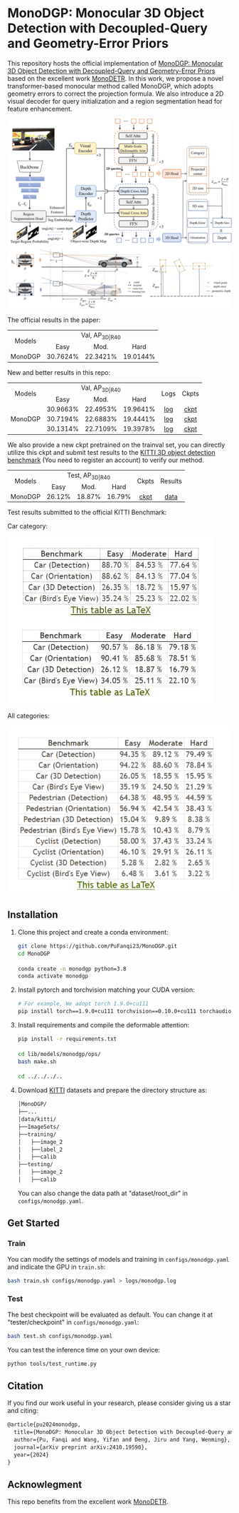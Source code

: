 # MonoDGP: Monocular 3D Object Detection with Decoupled-Query and Geometry-Error Priors


This repository hosts the official implementation of [MonoDGP: Monocular 3D Object Detection with Decoupled-Query and Geometry-Error Priors](https://arxiv.org/abs/2410.19590) based on the excellent work [MonoDETR](https://github.com/ZrrSkywalker/MonoDETR). In this work, we propose a novel transformer-based monocular method called MonoDGP, which adopts geometry errors to correct the projection formula. We also introduce a 2D visual decoder for query initialization and a region segmentation head for feature enhancement.


<div align="center">
  <img src="figures/overall.png" width="800" height="auto"/>
</div>

<div align="center">
  <img src="figures/geometry_error.jpg" width="800" height="auto"/>
</div>



The official results in the paper:

<table>
    <tr>
        <td rowspan="2",div align="center">Models</td>
        <td colspan="3",div align="center">Val, AP<sub>3D|R40</sub></td>   
    </tr>
    <tr>
        <td div align="center">Easy</td> 
        <td div align="center">Mod.</td> 
        <td div align="center">Hard</td> 
    </tr>
    <tr>
        <td rowspan="4",div align="center">MonoDGP</td>
        <td div align="center">30.7624%</td> 
        <td div align="center">22.3421%</td> 
        <td div align="center">19.0144%</td> 
    </tr>  
</table>



New and better results in this repo:

<table>
    <tr>
        <td rowspan="2",div align="center">Models</td>
        <td colspan="3",div align="center">Val, AP<sub>3D|R40</sub></td>   
        <td rowspan="2",div align="center">Logs</td>
        <td rowspan="2",div align="center">Ckpts</td>
    </tr>
    <tr>
        <td div align="center">Easy</td> 
        <td div align="center">Mod.</td> 
        <td div align="center">Hard</td> 
    </tr>
    <tr>
        <td rowspan="4",div align="center">MonoDGP</td>
        <td div align="center">30.9663%</td> 
        <td div align="center">22.4953%</td> 
        <td div align="center">19.9641%</td> 
        <td div align="center"><a href="https://drive.google.com/file/d/1ccwmKmxjJMtiD5GAYMlB9Acz_sV2gtwJ/view?usp=sharing">log</a></td>
        <td div align="center"><a href="https://drive.google.com/file/d/1Nddzx3xDE0DPZzVluR9HEYRgH2wALU9z/view?usp=sharing">ckpt</a></td>
    </tr>  
  <tr>
        <td div align="center">30.7194%</td> 
        <td div align="center">22.6883%</td> 
        <td div align="center">19.4441%</td> 
        <td div align="center"><a href="https://drive.google.com/file/d/1mjk457aBjxs6a3Lf-biX10_YzhW2th_U/view?usp=sharing">log</a></td>
        <td div align="center"><a href="https://drive.google.com/file/d/1eCON928oVFTL2U64qZotWYhRCRopldxY/view?usp=sharing">ckpt</a></td>
    </tr>  
  <tr>
        <td div align="center">30.1314%</td> 
        <td div align="center">22.7109%</td> 
        <td div align="center">19.3978%</td> 
        <td div align="center"><a href="https://drive.google.com/file/d/1-WfZo2lsocfABoTxb1CbYyKd8HCDGDR7/view?usp=sharing">log</a></td>
        <td div align="center"><a href="https://drive.google.com/file/d/1nfCiFIxCIm0WG--cbllkqzgeuVRPpNI5/view?usp=sharing">ckpt</a></td>
    </tr>  
</table>


We also provide a new ckpt pretrained on the trainval set, you can directly utilize this ckpt and submit test results to the [KITTI 3D object detection benchmark](https://www.cvlibs.net/datasets/kitti/user_login.php) (You need to register an account) to verify our method.

<table>
    <tr>
        <td rowspan="2",div align="center">Models</td>
        <td colspan="3",div align="center">Test, AP<sub>3D|R40</sub></td>   
        <td rowspan="2",div align="center">Ckpts</td>
        <td rowspan="2",div align="center">Results</td>
    </tr>
    <tr>
        <td div align="center">Easy</td> 
        <td div align="center">Mod.</td> 
        <td div align="center">Hard</td> 
    </tr>
    <tr>
        <td rowspan="4",div align="center">MonoDGP</td>
        <td div align="center">26.12%</td> 
        <td div align="center">18.87%</td> 
        <td div align="center">16.79%</td> 
        <td div align="center"><a href="https://drive.google.com/file/d/190HOri7sBeUxa2bt--H6bUW_m-jXIJr9/view?usp=sharing">ckpt</a></td>
        <td div align="center"><a href="https://drive.google.com/file/d/1fDecBmfGQvs8ZI6ag7upicsVIlJlxQZ4/view?usp=sharing">data</a></td>
    </tr>  
</table>

Test results submitted to the official KITTI Benchmark:

Car category: 
<div>
  <img src="figures/test_car.png"/>
</div>

All categories:
<div>
  <img src="figures/test_all.png"/>
</div>


## Installation
1. Clone this project and create a conda environment:
    ```bash
    git clone https://github.com/PuFanqi23/MonoDGP.git
    cd MonoDGP

    conda create -n monodgp python=3.8
    conda activate monodgp
    ```
    
2. Install pytorch and torchvision matching your CUDA version:
    ```bash
    # For example, We adopt torch 1.9.0+cu111
    pip install torch==1.9.0+cu111 torchvision==0.10.0+cu111 torchaudio==0.9.0 -f https://download.pytorch.org/whl/torch_stable.html
    ```
    
3. Install requirements and compile the deformable attention:
    ```bash
    pip install -r requirements.txt

    cd lib/models/monodgp/ops/
    bash make.sh
    
    cd ../../../..
    ```
 
4. Download [KITTI](http://www.cvlibs.net/datasets/kitti/eval_object.php?obj_benchmark=3d) datasets and prepare the directory structure as:
    ```bash
    │MonoDGP/
    ├──...
    │data/kitti/
    ├──ImageSets/
    ├──training/
    │   ├──image_2
    │   ├──label_2
    │   ├──calib
    ├──testing/
    │   ├──image_2
    │   ├──calib
    ```
    You can also change the data path at "dataset/root_dir" in `configs/monodgp.yaml`.
    
## Get Started

### Train
You can modify the settings of models and training in `configs/monodgp.yaml` and indicate the GPU in `train.sh`:
  ```bash
  bash train.sh configs/monodgp.yaml > logs/monodgp.log
  ```
### Test
The best checkpoint will be evaluated as default. You can change it at "tester/checkpoint" in `configs/monodgp.yaml`:
  ```bash
  bash test.sh configs/monodgp.yaml
  ```
You can test the inference time on your own device:
  ```bash
  python tools/test_runtime.py
  ```
## Citation

If you find our work useful in your research, please consider giving us a star and citing:

```latex
@article{pu2024monodgp,
  title={MonoDGP: Monocular 3D Object Detection with Decoupled-Query and Geometry-Error Priors},
  author={Pu, Fanqi and Wang, Yifan and Deng, Jiru and Yang, Wenming},
  journal={arXiv preprint arXiv:2410.19590},
  year={2024}
}
```

## Acknowlegment
This repo benefits from the excellent work [MonoDETR](https://github.com/ZrrSkywalker/MonoDETR).
